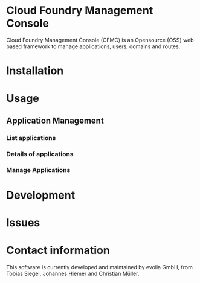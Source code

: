 # Cloud Foundry Management Console
Cloud Foundry Management Console (CFMC) is an Opensource (OSS) web based framework to manage applications, users, domains and routes.

# Installation

# Usage

## Application Management

### List applications

### Details of applications

### Manage Applications

# Development

# Issues

# Contact information
This software is currently developed and maintained by evoila GmbH, from Tobias Siegel, Johannes Hiemer and Christian Müller.
